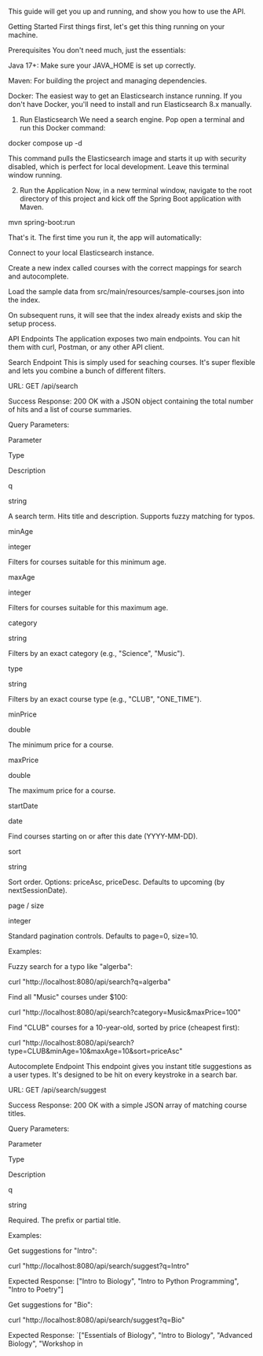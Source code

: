 This guide will get you up and running, and show you how to use the API.

Getting Started
First things first, let's get this thing running on your machine.

Prerequisites
You don't need much, just the essentials:

Java 17+: Make sure your JAVA_HOME is set up correctly.

Maven: For building the project and managing dependencies.

Docker: The easiest way to get an Elasticsearch instance running. If you don't have Docker, you'll need to install and run Elasticsearch 8.x manually.

1. Run Elasticsearch
   We need a search engine. Pop open a terminal and run this Docker command:

docker compose up -d

This command pulls the Elasticsearch image and starts it up with security disabled, which is perfect for local development. Leave this terminal window running.

2. Run the Application
   Now, in a new terminal window, navigate to the root directory of this project and kick off the Spring Boot application with Maven.

mvn spring-boot:run

That's it. The first time you run it, the app will automatically:

Connect to your local Elasticsearch instance.

Create a new index called courses with the correct mappings for search and autocomplete.

Load the sample data from src/main/resources/sample-courses.json into the index.

On subsequent runs, it will see that the index already exists and skip the setup process.

API Endpoints
The application exposes two main endpoints. You can hit them with curl, Postman, or any other API client.

Search Endpoint
This is simply used for seaching courses. It's super flexible and lets you combine a bunch of different filters.

URL: GET /api/search

Success Response: 200 OK with a JSON object containing the total number of hits and a list of course summaries.

Query Parameters:

Parameter

Type

Description

q

string

A search term. Hits title and description. Supports fuzzy matching for typos.

minAge

integer

Filters for courses suitable for this minimum age.

maxAge

integer

Filters for courses suitable for this maximum age.

category

string

Filters by an exact category (e.g., "Science", "Music").

type

string

Filters by an exact course type (e.g., "CLUB", "ONE_TIME").

minPrice

double

The minimum price for a course.

maxPrice

double

The maximum price for a course.

startDate

date

Find courses starting on or after this date (YYYY-MM-DD).

sort

string

Sort order. Options: priceAsc, priceDesc. Defaults to upcoming (by nextSessionDate).

page / size

integer

Standard pagination controls. Defaults to page=0, size=10.

Examples:

Fuzzy search for a typo like "algerba":

curl "http://localhost:8080/api/search?q=algerba"

Find all "Music" courses under $100:

curl "http://localhost:8080/api/search?category=Music&maxPrice=100"

Find "CLUB" courses for a 10-year-old, sorted by price (cheapest first):

curl "http://localhost:8080/api/search?type=CLUB&minAge=10&maxAge=10&sort=priceAsc"

Autocomplete Endpoint
This endpoint gives you instant title suggestions as a user types. It's designed to be hit on every keystroke in a search bar.

URL: GET /api/search/suggest

Success Response: 200 OK with a simple JSON array of matching course titles.

Query Parameters:

Parameter

Type

Description

q

string

Required. The prefix or partial title.

Examples:

Get suggestions for "Intro":

curl "http://localhost:8080/api/search/suggest?q=Intro"

Expected Response: ["Intro to Biology", "Intro to Python Programming", "Intro to Poetry"]

Get suggestions for "Bio":

curl "http://localhost:8080/api/search/suggest?q=Bio"

Expected Response: `["Essentials of Biology", "Intro to Biology", "Advanced Biology", "Workshop in
